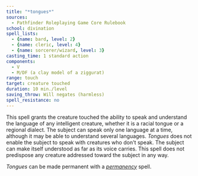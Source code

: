 ```yaml
---
title: "*tongues*"
sources:
  - Pathfinder Roleplaying Game Core Rulebook
school: divination
spell_lists:
  - {name: bard, level: 2}
  - {name: cleric, level: 4}
  - {name: sorcerer/wizard, level: 3}
casting_time: 1 standard action
components:
  - V
  - M/DF (a clay model of a ziggurat)
range: touch
target: creature touched
duration: 10 min./level
saving_throw: Will negates (harmless)
spell_resistance: no
---
```


This spell grants the creature touched the ability to speak and understand the language of any intelligent creature, whether it is a racial tongue or a regional dialect. The subject can speak only one language at a time, although it may be able to understand several languages. *Tongues* does not enable the subject to speak with creatures who don't speak. The subject can make itself understood as far as its voice carries. This spell does not predispose any creature addressed toward the subject in any way.

*Tongues* can be made permanent with a [*permanency*](/spells/permanency/) spell.

